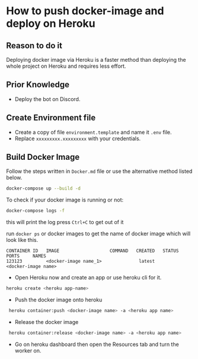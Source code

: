 # How to push docker-image and deploy on Heroku
## Reason to do it
Deploying docker image via Heroku is a faster method than deploying the whole project on Heroku and requires less effort.

## Prior Knowledge
- Deploy the bot on Discord. 

## Create Environment file
- Create a copy of file `environment.template` and name it `.env` file.
- Replace `xxxxxxxxx.xxxxxxxxx` with your credentials.

## Build Docker Image
Follow the steps written in `Docker.md` file or use the alternative method listed below. 
```bash
docker-compose up --build -d
```
 
To check if your docker image is running or not:
```bash 
docker-compose logs -f
```
this will print the log
press `Ctrl+C` to get out of it

run `docker ps` or docker images to get the name of docker image which will look like this.
```
CONTAINER ID   IMAGE                   COMMAND   CREATED   STATUS    PORTS     NAMES
123123         <docker-image name_1>              latest                    <docker-image name>
```
- Open Heroku now and create an app or use heroku cli for it.
```bash
heroku create <heroku app-name>
```
- Push the docker image onto heroku
```bash
 heroku container:push <docker-image name> -a <heroku app name> 
 ```

 - Release the docker image
```bash
 heroku container:release <docker-image name> -a <heroku app name> 
 ```

 - Go on heroku dashboard then open the Resources tab and turn the worker on.
 